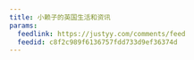 ```yaml
---
title: 小赖子的英国生活和资讯
params:
  feedlink: https://justyy.com/comments/feed
  feedid: c8f2c989f6136757fdd733d9ef36374d
---
```

